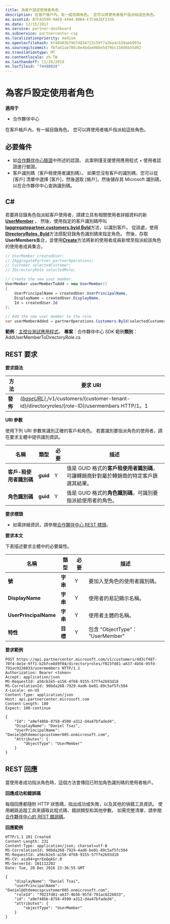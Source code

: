 ```yaml
---
title: 為客戶設定使用者角色
description: 在客戶帳戶內，有一組目錄角色。 您可以將使用者帳戶指派給這些角色。
ms.assetid: B7FA3599-9AE9-4494-90B4-F7C9A2EF2338
ms.date: 12/15/2017
ms.service: partner-dashboard
ms.subservice: partnercenter-csp
ms.localizationpriority: medium
ms.openlocfilehash: 6f48403b79b74834723c59f7a2ba4cb39abb993e
ms.sourcegitcommit: fbfad1ae706c8e4bdae080e5d79bc158d6b55d02
ms.translationtype: MT
ms.contentlocale: zh-TW
ms.lasthandoff: 11/26/2019
ms.locfileid: "74488028"
---
```

# <a name="set-user-roles-for-a-customer"></a>為客戶設定使用者角色


**適用于**

- 合作夥伴中心

在客戶帳戶內，有一組目錄角色。 您可以將使用者帳戶指派給這些角色。

## <a name="span-idprerequisitesspan-idprerequisitesspan-idprerequisitesprerequisites"></a><span id="Prerequisites"/><span id="prerequisites"/><span id="PREREQUISITES"/>必要條件


- 如[合作夥伴中心驗證](partner-center-authentication.md)中所述的認證。 此案例僅支援使用應用程式 + 使用者認證進行驗證。
- 客戶識別碼（客戶租使用者識別碼）。 如果您沒有客戶的識別碼，您可以從 [客戶] 清單中選擇 [客戶]，然後選取 [帳戶]，然後儲存其 Microsoft 識別碼，以在合作夥伴中心查詢識別碼。

## <a name="span-idc_span-idc_c"></a><span id="C_"/><span id="c_"/>C#


若要將目錄角色指派給客戶使用者，請建立具有相關使用者詳細資料的新[**UserMember**](https://docs.microsoft.com/dotnet/api/microsoft.store.partnercenter.models.roles.usermember) 。 然後，使用指定的客戶識別碼呼叫[**Iaggregatepartner.customers.byid ById**](https://docs.microsoft.com/dotnet/api/microsoft.store.partnercenter.customers.icustomercollection.byid)方法，以識別客戶。 從該處，使用[**DirectoryRoles. ById**](https://docs.microsoft.com/dotnet/api/microsoft.store.partnercenter.customerdirectoryroles.idirectoryrolecollection.byid)方法搭配目錄角色識別碼來指定角色。 然後，存取**UserMembers**集合，並使用[**Create**](https://docs.microsoft.com/dotnet/api/microsoft.store.partnercenter.customerdirectoryroles.iusermembercollection.create)方法將新的使用者成員新增至指派給該角色的使用者成員集合。

``` csharp
// UserMember createdUser;
// IAggregatePartner partnerOperations;
// Customer selectedCustomer;
// IDirectoryRole selectedRole;

// Create the new user member.
UserMember userMemberToAdd = new UserMember()
{
    UserPrincipalName = createdUser.UserPrincipalName,
    DisplayName = createdUser.DisplayName,
    Id = createdUser.Id
};

// Add the new user member to the role.
var userMemberAdded = partnerOperations.Customers.ById(selectedCustomer.Id).DirectoryRoles.ById(selectedRole.Id).UserMembers.Create(userMemberToAdd);
```

**範例**：[主控台測試應用程式](console-test-app.md)。 **專案**：合作夥伴中心 SDK 範例**類別**： AddUserMemberToDirectoryRole.cs

## <a name="span-idrest_requestspan-idrest_requestspan-idrest_requestrest-request"></a><span id="REST_Request"/><span id="rest_request"/><span id="REST_REQUEST"/>REST 要求


**要求語法**

| 方法   | 要求 URI                                                                                                                 |
|----------|-----------------------------------------------------------------------------------------------------------------------------|
| **發佈** | [ *{baseURL}* ](partner-center-rest-urls.md)/v1/customers/{customer-tenant-id}/directoryroles/{role-ID}/usermembers HTTP/1。1 |

 

**URI 參數**

使用下列 URI 參數來識別正確的客戶和角色。 若要識別要指派角色的使用者，請在要求主體中提供識別資訊。

| 名稱                   | 類型     | 必要 | 描述                                                                                                                                            |
|------------------------|----------|----------|--------------------------------------------------------------------------------------------------------------------------------------------------------|
| **客戶-租使用者識別碼** | **guid** | Y        | 值是 GUID 格式的**客戶租使用者識別碼**，可讓轉銷商針對屬於轉銷商的特定客戶篩選其結果。 |
| **角色識別碼**            | **guid** | Y        | 值是 GUID 格式的**角色識別碼**，可識別要指派給使用者的角色。                                                              |

 

**要求標頭**

- 如需詳細資訊，請參閱[合作夥伴中心 REST 標頭](headers.md)。

**要求本文**

下表描述要求主體中的必要屬性。

| 名稱                  | 類型       | 必要 | 描述                            |
|-----------------------|------------|----------|----------------------------------------|
| **號**                | **字串** | Y        | 要加入至角色的使用者識別碼。 |
| **DisplayName**       | **字串** | Y        | 使用者的易記顯示名稱。 |
| **UserPrincipalName** | **字串** | Y        | 使用者主體的名稱。        |
| **特性**        | **目標** | Y        | 包含 "ObjectType"： "UserMember"     |

 

**要求範例**

```http
POST https://api.partnercenter.microsoft.com/v1/customers/4d3cf487-70f4-4e1e-9ff1-b2bfce8d9f04/directoryroles/f023fd81-a637-4b56-95fd-791ac0226033/usermembers HTTP/1.1
Authorization: Bearer <token>
Accept: application/json
MS-RequestId: a56cb2e5-a156-4f68-9155-57ffe2b93d18
MS-CorrelationId: 90bda268-7929-4ad6-be01-89c5af5fc504
X-Locale: en-US
Content-Type: application/json
Host: api.partnercenter.microsoft.com
Content-Length: 180
Expect: 100-continue

{
    "Id": "a9ef48bb-8758-4590-a312-d4a47bfaded4",
    "DisplayName": "Daniel Tsai",
    "UserPrincipalName": "Daniel@dtdemocspcustomer005.onmicrosoft.com",
    "Attributes": {
        "ObjectType": "UserMember"
    }
}
```

## <a name="span-idrest_responsespan-idrest_responsespan-idrest_responserest-response"></a><span id="REST_Response"/><span id="rest_response"/><span id="REST_RESPONSE"/>REST 回應


當使用者成功指派角色時，這個方法會傳回已附加角色識別碼的使用者帳戶。

**回應成功和錯誤碼**

每個回應都隨附 HTTP 狀態碼，指出成功或失敗，以及其他的偵錯工具資訊。 使用網路追蹤工具來讀取此程式碼、錯誤類型和其他參數。 如需完整清單，請參閱[合作夥伴中心的 REST 錯誤碼](error-codes.md)。

**回應範例**

```http
HTTP/1.1 201 Created
Content-Length: 231
Content-Type: application/json; charset=utf-8
MS-CorrelationId: 90bda268-7929-4ad6-be01-89c5af5fc504
MS-RequestId: a56cb2e5-a156-4f68-9155-57ffe2b93d18
MS-CV: aia94+gnrEeQqkGr.0
MS-ServerId: 101112202
Date: Tue, 20 Dec 2016 23:36:55 GMT

{
    "displayName": "Daniel Tsai",
    "userPrincipalName": "Daniel@dtdemocspcustomer005.onmicrosoft.com",
    "roleId": "f023fd81-a637-4b56-95fd-791ac0226033",
    "id": "a9ef48bb-8758-4590-a312-d4a47bfaded4",
    "attributes": {
        "objectType": "UserMember"
    }
}
```

 

 




